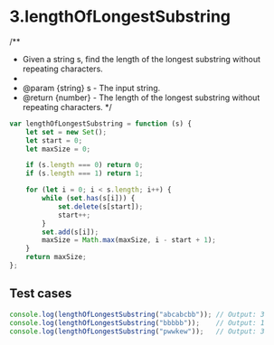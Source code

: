 # 3.lengthOfLongestSubstring
/**
 * Given a string s, find the length of the longest substring without repeating characters.
 *
 * @param {string} s - The input string.
 * @return {number} - The length of the longest substring without repeating characters.
 */
```javascript
var lengthOfLongestSubstring = function (s) {
    let set = new Set();
    let start = 0;
    let maxSize = 0;

    if (s.length === 0) return 0;
    if (s.length === 1) return 1;

    for (let i = 0; i < s.length; i++) {
        while (set.has(s[i])) {
            set.delete(s[start]);
            start++;
        }
        set.add(s[i]);
        maxSize = Math.max(maxSize, i - start + 1);
    }
    return maxSize;
};
```

## Test cases
```javascript
console.log(lengthOfLongestSubstring("abcabcbb")); // Output: 3
console.log(lengthOfLongestSubstring("bbbbb"));    // Output: 1
console.log(lengthOfLongestSubstring("pwwkew"));   // Output: 3

```

